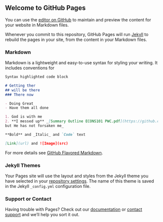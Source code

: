 ## Welcome to GitHub Pages

You can use the [editor on GitHub](https://github.com/Ohene1980/github-slideshow/edit/gh-pages/index.md) to maintain and preview the content for your website in Markdown files.

Whenever you commit to this repository, GitHub Pages will run [Jekyll](https://jekyllrb.com/) to rebuild the pages in your site, from the content in your Markdown files.

### Markdown

Markdown is a lightweight and easy-to-use syntax for styling your writing. It includes conventions for

```markdown
Syntax highlighted code block

# Getting ther
## will be there
### There now 

- Doing Great
- Have them all done

1. God is with me 
2. **I messed up** _[Summary Outline ECONS101 PWC.pdf](https://github.com/Ohene1980/github-slideshow/files/6581878/Summary.Outline.ECONS101.PWC.pdf)
but He has not forsaken me_

**Bold** and _Italic_ and `Code` text

[Link](url) and ![Image](src)
```

For more details see [GitHub Flavored Markdown](https://guides.github.com/features/mastering-markdown/).

### Jekyll Themes

Your Pages site will use the layout and styles from the Jekyll theme you have selected in your [repository settings](https://github.com/Ohene1980/github-slideshow/settings/pages). The name of this theme is saved in the Jekyll `_config.yml` configuration file.

### Support or Contact

Having trouble with Pages? Check out our [documentation](https://docs.github.com/categories/github-pages-basics/) or [contact support](https://support.github.com/contact) and we’ll help you sort it out.
